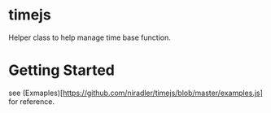 # timejs
Helper class to help manage time base function.

# Getting Started
see (Exmaples)[https://github.com/niradler/timejs/blob/master/examples.js] for reference.

